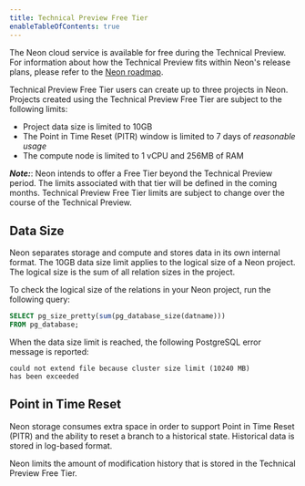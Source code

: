 ```yaml
---
title: Technical Preview Free Tier
enableTableOfContents: true
---
```


The Neon cloud service is available for free during the Technical Preview. For information about how the Technical Preview fits within Neon's release plans, please refer to the [Neon roadmap](/docs/reference/roadmap).

Technical Preview Free Tier users can create up to three projects in Neon. Projects created using the Technical Preview Free Tier are subject to the following limits:

- Project data size is limited to 10GB
- The Point in Time Reset (PITR) window is limited to 7 days of _reasonable usage_
- The compute node is limited to 1 vCPU and 256MB of RAM

**_Note:_**: Neon intends to offer a Free Tier beyond the Technical Preview period. The limits associated with that tier will be defined in the coming months. Technical Preview Free Tier limits are subject to change over the course of the Technical Preview.

## Data Size

Neon separates storage and compute and stores data in its own internal format.
The 10GB data size limit applies to the logical size of a Neon project. The logical size is the sum of all relation sizes in the project.

To check the logical size of the relations in your Neon project, run the following query:

```sql
SELECT pg_size_pretty(sum(pg_database_size(datname)))
FROM pg_database;
```

<!--
To check the logical size of your Neon project, run the following query:

```sql
SELECT pg_size_pretty(neon.pg_cluster_size());
```
-->

When the data size limit is reached, the following PostgreSQL error message is reported:

```text
could not extend file because cluster size limit (10240 MB)
has been exceeded
```

<a id="#point-in-time-reset/"></a>

## Point in Time Reset

Neon storage consumes extra space in order to support Point in Time Reset (PITR) and the ability to reset a branch to a historical state. Historical data is stored in log-based format.

Neon limits the amount of modification history that is stored in the Technical Preview Free Tier.
